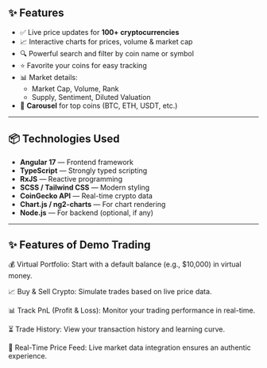 ## ✨ Features

- ✅ Live price updates for **100+ cryptocurrencies**
- 📈 Interactive charts for prices, volume & market cap
- 🔍 Powerful search and filter by coin name or symbol
- ⭐ Favorite your coins for easy tracking
- 📊 Market details:
  - Market Cap, Volume, Rank
  - Supply, Sentiment, Diluted Valuation
- 🔁 **Carousel** for top coins (BTC, ETH, USDT, etc.)

---

## 📦 Technologies Used

- **Angular 17** — Frontend framework
- **TypeScript** — Strongly typed scripting
- **RxJS** — Reactive programming
- **SCSS / Tailwind CSS** — Modern styling
- **CoinGecko API** — Real-time crypto data
- **Chart.js / ng2-charts** — For chart rendering
- **Node.js** — For backend (optional, if any)

---

## ✨ Features of Demo Trading

💰 Virtual Portfolio: Start with a default balance (e.g., $10,000) in virtual money.

📈 Buy & Sell Crypto: Simulate trades based on live price data.

📊 Track PnL (Profit & Loss): Monitor your trading performance in real-time.

⏳ Trade History: View your transaction history and learning curve.

🎯 Real-Time Price Feed: Live market data integration ensures an authentic experience.
